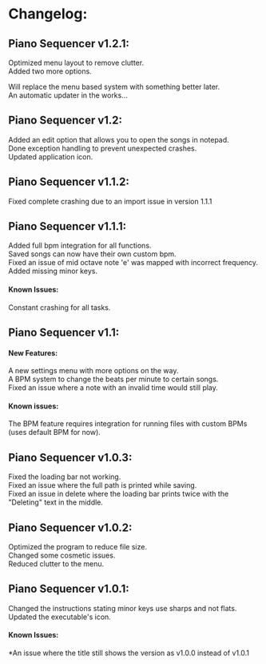 # Changelog:
## Piano Sequencer v1.2.1:  
Optimized menu layout to remove clutter.  
Added two more options.  
  
Will replace the menu based system with something better later.  
An automatic updater in the works... 
## Piano Sequencer v1.2:
Added an edit option that allows you to open the songs in notepad.  
Done exception handling to prevent unexpected crashes.  
Updated application icon.  
## Piano Sequencer v1.1.2:
Fixed complete crashing due to an import issue in version 1.1.1  
## Piano Sequencer v1.1.1:
Added full bpm integration for all functions.  
Saved songs can now have their own custom bpm.  
Fixed an issue of mid octave note 'e' was mapped with incorrect frequency.  
Added missing minor keys.  
#### Known Issues:
Constant crashing for all tasks.
## Piano Sequencer v1.1:
#### New Features:
A new settings menu with more options on the way.  
A BPM system to change the beats per minute to certain songs.  
Fixed an issue where a note with an invalid time would still play.
#### Known issues:
The BPM feature requires integration for running files with custom BPMs (uses default BPM for now).  
## Piano Sequencer v1.0.3:
Fixed the loading bar not working.  
Fixed an issue where the full path is printed while saving.  
Fixed an issue in delete where the loading bar prints twice with the "Deleting" text in the middle.
## Piano Sequencer v1.0.2:
Optimized the program to reduce file size.  
Changed some cosmetic issues.  
Reduced clutter to the menu.
## Piano Sequencer v1.0.1:
Changed the instructions stating minor keys use sharps and not flats.  
Updated the executable's icon.  
#### Known Issues:
*An issue where the title still shows the version as v1.0.0 instead of v1.0.1
